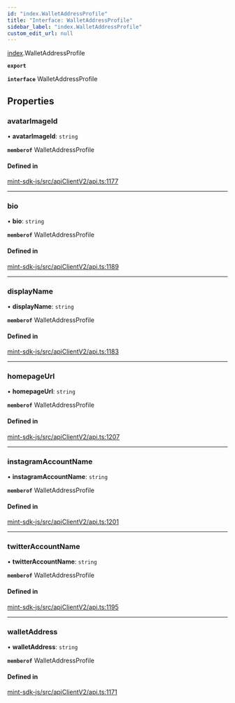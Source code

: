 ```yaml
---
id: "index.WalletAddressProfile"
title: "Interface: WalletAddressProfile"
sidebar_label: "index.WalletAddressProfile"
custom_edit_url: null
---
```


[index](../modules/).WalletAddressProfile

**`export`**

**`interface`** WalletAddressProfile

## Properties

### avatarImageId

• **avatarImageId**: `string`

**`memberof`** WalletAddressProfile

#### Defined in

[mint-sdk-js/src/apiClientV2/api.ts:1177](https://github.com/KyuzanInc/mint-sdk-js/blob/116138b/src/apiClientV2/api.ts#L1177)

___

### bio

• **bio**: `string`

**`memberof`** WalletAddressProfile

#### Defined in

[mint-sdk-js/src/apiClientV2/api.ts:1189](https://github.com/KyuzanInc/mint-sdk-js/blob/116138b/src/apiClientV2/api.ts#L1189)

___

### displayName

• **displayName**: `string`

**`memberof`** WalletAddressProfile

#### Defined in

[mint-sdk-js/src/apiClientV2/api.ts:1183](https://github.com/KyuzanInc/mint-sdk-js/blob/116138b/src/apiClientV2/api.ts#L1183)

___

### homepageUrl

• **homepageUrl**: `string`

**`memberof`** WalletAddressProfile

#### Defined in

[mint-sdk-js/src/apiClientV2/api.ts:1207](https://github.com/KyuzanInc/mint-sdk-js/blob/116138b/src/apiClientV2/api.ts#L1207)

___

### instagramAccountName

• **instagramAccountName**: `string`

**`memberof`** WalletAddressProfile

#### Defined in

[mint-sdk-js/src/apiClientV2/api.ts:1201](https://github.com/KyuzanInc/mint-sdk-js/blob/116138b/src/apiClientV2/api.ts#L1201)

___

### twitterAccountName

• **twitterAccountName**: `string`

**`memberof`** WalletAddressProfile

#### Defined in

[mint-sdk-js/src/apiClientV2/api.ts:1195](https://github.com/KyuzanInc/mint-sdk-js/blob/116138b/src/apiClientV2/api.ts#L1195)

___

### walletAddress

• **walletAddress**: `string`

**`memberof`** WalletAddressProfile

#### Defined in

[mint-sdk-js/src/apiClientV2/api.ts:1171](https://github.com/KyuzanInc/mint-sdk-js/blob/116138b/src/apiClientV2/api.ts#L1171)
